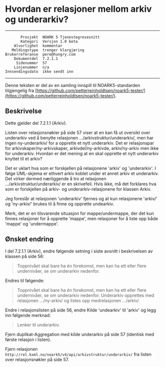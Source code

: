 Hvordan er relasjoner mellom arkiv og underarkiv?
===================================================

 ------------------  ---------------------------------
           Prosjekt  NOARK 5 Tjenestegresesnitt
           Kategori  Versjon 1.0 beta
        Alvorlighet  kommentar
       Meldingstype  trenger klargjøring
    Brukerreferanse  pere@hungry.com
        Dokumentdel  7.2.1.1
         Sidenummer  57
        Linjenummer  n/a
    Innsendingsdato  ikke sendt inn
 ------------------  ---------------------------------

Denne teksten er del av en samling innspill til NOARK5-standarden
tilgjengelig fra [https://github.com/petterreinholdtsen/noark5-tester/](https://github.com/petterreinholdtsen/noark5-tester/).

Beskrivelse
-----------

Dette gjelder del 7.2.1.1 (Arkiv).

Listen over relasjonsnøkler på side 57 viser at en kan få ut oversikt
over underarkiv ved å benytte relasjonen
.../arkivstruktur/underarkiv/, men har ingen ny-underarkiv/ for a
opprette et nytt underarkiv.  Det er relasjonspar for
arkivskaper/ny-arkivskaper, arkivdel/ny-arkivde, arkiv/ny-arkiv men
ikke for underarkiv.  Hvordan er det mening at en skal opprette et
nytt underarkiv knyttet til et arkiv?

Det er uklart hva som er forskjellen på relasjonene 'arkiv' og
'underarkiv'.  I følge UML-skjema er ethvert arkiv koblet under et
annet arkiv et underarkiv.  Det virker dermed nærliggende å tro at
relasjonen .../arkivstruktur/underarkiv/ er en skrivefeil.  Hvis ikke,
må det forklares hva som er forskjellen på arkiv- og
underarkiv-relasjonene for klassen Arkiv.

Jeg foreslår at relasjonen 'underarkiv' fjernes og at kun relasjonene
'arkiv/' og 'ny-arkiv/' brukes til å finne og opprette undearkiv.

Merk, det er en tilsvarende situasjon for mappe/undermappe, der det
kun finnes relasjoner for å opprette 'mappe', men relasjoner for å
liste opp både 'mappe' og 'undermappe'.

Ønsket endring
--------------

I del 7.2.1.1 (Arkiv), endre følgende setning i siste avsnitt i
beskrivelsen av klassen på side 56:

> Toppnivået skal bare ha én forekomst, men kan ha ett eller flere
> undernivåer, se om underarkiv nedenfor.

Endres til følgende:

> Toppnivået skal bare ha én forekomst, men kan ha ett eller flere
> undernivåer, se om underarkiv nedenfor.  Underarkiv opprettes med
> relasjonen .../ny-arkiv/ og listes opp medrelasjonen .../arkiv/.

Endre i relasjonslisten på side 56, endre Kilde 'undearkiv' til
'arkiv' og legg inn følgende merknad:

> Lenker til underarkiv.

Fjern duplikat-Aggregation med kilde underarkiv på side 57 (identisk
med første relasjon i listen).

Fjern relasjonen
`http://rel.kxml.no/noark5/v4/api/arkivstruktur/underarkiv/` fra
listen over relasjonsnøkler på side 57.
